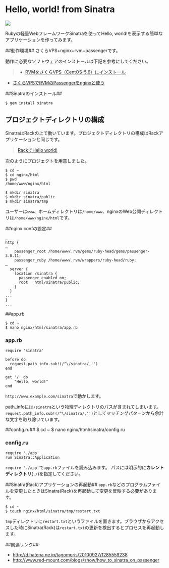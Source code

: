 # Hello, world! from Sinatra

![](http://evernote.tk84.net/shard/s8/res/179a526b-22b0-4341-b123-2ef7ed5e27cb/)

Rubyの軽量WebフレームワークSinatraを使ってHello, world!を表示する簡単なアプリケーションを作ってみます。



##動作環境##
さくらVPS+nginx+rvm+passengerです。

動作に必要なソフトウェアのインストールは下記を参考にしてください。


> - [RVMをさくらVPS（CentOS-5.6）にインストール](http://www.tk84.net/blog/RVM%E3%82%92%E3%81%95%E3%81%8F%E3%82%89VPS%EF%BC%88CentOS-5.6%EF%BC%89%E3%81%AB%E3%82%A4%E3%83%B3%E3%82%B9%E3%83%88%E3%83%BC%E3%83%AB/)
- [さくらVPSでRVMのPassengerをnginxと使う](http://www.tk84.net/blog/%E3%81%95%E3%81%8F%E3%82%89VPS%E3%81%A7RVM%E3%81%AEPassenger%E3%82%92nginx%E3%81%A8%E4%BD%BF%E3%81%86/)



##Sinatraのインストール##

    $ gem install sinatra


## プロジェクトディレクトリの構成
SinatraはRackの上で動いています。プロジェクトディレクトリの構成はRackアプリケーションと同じです。

>[RackでHello world!](http://www.tk84.net/blog/Rack%E3%81%A7Hello%20world!/)

次のようにプロジェクトを用意しました。

    $ cd ~
    $ cd nginx/html
    $ pwd
    /home/www/nginx/html

    $ mkdir sinatra
    $ mkdir sinatra/public
    $ mkdir sinatra/tmp


ユーザーは`www`、ホームディレクトリは`/home/www`、nginxのWeb公開ディレクトリは`/home/www/nginx/html`です。



##nginx.confの設定##

    …
    http {
    …
        passenger_root /home/www/.rvm/gems/ruby-head/gems/passenger-3.0.11;
        passenger_ruby /home/www/.rvm/wrappers/ruby-head/ruby;
    …
      server {
        location /sinatra {
          passenger_enabled on;
          root   html/sinatra/public;
        }
      }
    ...
    }
    ...



##app.rb

    $ cd ~
    $ nano nginx/html/sinatra/app.rb

### app.rb
    require 'sinatra'

    before do
      request.path_info.sub!(/^\/sinatra/,'')
    end

    get '/' do
        "Hello, world!"
    end


`http://www.example.com/sinatra`で動かします。

path_infoには`/sinatra`という物理ディレクトリのパスが含まれてしまいます。`request.path_info.sub!(/^\/sinatra/,'')`としてマッチングパターンから余計な文字を取り除いています。






##config.ru##
    $ cd ~
    $ nano nginx/html/sinatra/config.ru

### config.ru
    require './app'
    run Sinatra::Application

`require './app'`で`app.rb`ファイルを読み込みます。 パスには明示的に**カレントディレクトリ**(`./`)を指定してください。




##Sinatra(Rack)アプリケーションの再起動##
`app.rb`などのプログラムファイルを変更したときはSinatra(Rack)を再起動して変更を反映する必要があります。

    $ cd ~
    $ touch nginx/html/sinatra/tmp/restart.txt

`tmp`ディレクトリに`restart.txt`というファイルを置きます。ブラウザからアクセスした時にSinatra(Rack)は`restart.txt`の更新を検出するとプロセスを再起動します。




##関連リンク##
- <http://d.hatena.ne.jp/tagomoris/20100927/1285559238>
- <http://www.red-mount.com/blogs/show/how_to_sinatra_on_passenger>


